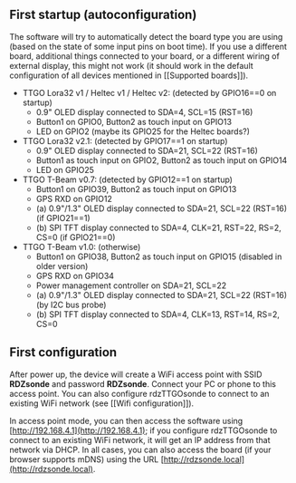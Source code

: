 ## First startup (autoconfiguration)

The software will try to automatically detect the board type you are using (based on the state of some input pins on boot time). If you use a different board, additional things connected to your board, or a different wiring of external display, this might not work (it should work in the default configuration of all devices mentioned in [[Supported boards]]).

* TTGO Lora32 v1 / Heltec v1 / Heltec v2: (detected by GPIO16==0 on startup)
  * 0.9" OLED display connected to SDA=4, SCL=15 (RST=16)
  * Button1 on GPIO0, Button2 as touch input on GPIO13
  * LED on GPIO2 (maybe its GPIO25 for the Heltec boards?)
* TTGO Lora32 v2.1: (detected by GPIO17==1 on startup)
  * 0.9" OLED display connected to SDA=21, SCL=22 (RST=16)
  * Button1 as touch input on GPIO2, Button2 as touch input on GPIO14
  * LED on GPIO25
* TTGO T-Beam v0.7: (detected by GPIO12==1 on startup)
  * Button1 on GPIO39, Button2 as touch input on GPIO13
  * GPS RXD on GPIO12
  * (a) 0.9"/1.3" OLED display connected to SDA=21, SCL=22 (RST=16) (if GPIO21==1)
  * (b) SPI TFT display connected to SDA=4, CLK=21, RST=22, RS=2, CS=0 (if GPIO21==0)
* TTGO T-Beam v1.0: (otherwise)
  * Button1 on GPIO38, Button2 as touch input on GPIO15 (disabled in older version)
  * GPS RXD on GPIO34
  * Power management controller on SDA=21, SCL=22
  * (a) 0.9"/1.3" OLED display connected to SDA=21, SCL=22 (RST=16) (by I2C bus probe)
  * (b) SPI TFT display connected to SDA=4, CLK=13, RST=14, RS=2, CS=0

## First configuration

After power up, the device will create a WiFi access point with SSID **RDZsonde** and password **RDZsonde**.
Connect your PC or phone to this access point.
You can also configure rdzTTGOsonde to connect to an existing WiFi network (see [[Wifi configuration]]).

In access point mode, you can then access the software using [http://192.168.4.1](http://192.168.4.1); if you configure rdzTTGOsonde to connect to an existing WiFi network, it will get an IP address from that network via DHCP.  In all cases, you can also access the board (if your browser supports mDNS) using the URL [http://rdzsonde.local](http://rdzsonde.local).

